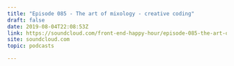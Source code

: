 ```yaml
---
title: "Episode 085 - The art of mixology - creative coding"
draft: false
date: 2019-08-04T22:08:53Z
link: https://soundcloud.com/front-end-happy-hour/episode-085-the-art-of-mixology-creative-coding?utm_medium=RSS&utm_source=hune
site: soundcloud.com
topic: podcasts

---
```

